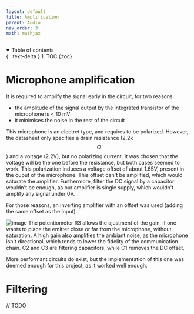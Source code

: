 ```yaml
---
layout: default
title: Amplification
parent: Audio
nav_order: 3
math: mathjax
---
```


<details open markdown="block">
  <summary>
    Table of contents
  </summary>
  {: .text-delta }
1. TOC
{:toc}
</details>

# Microphone amplification
It is required to amplify the signal early in the circuit, for two reasons :
- the amplitude of the signal output by the integrated transistor of the microphone is < 10 mV
- it minimises the noise in the rest of the circuit

This microphone is an electret type, and requires to be polarized. 
However, the datasheet only specifies a drain resistance (2.2k $$ \Omega $$) and a voltage (2.2V), but no polarizing current. 
It was chosen that the voltage will be the one before the resistance, but both cases seemed to work.
This polarization induces a voltage offset of about 1.65V, present in the ouput of the microphone. 
This offset can't be amplified, which would saturate the amplifier.
Furthermore, filter the DC signal by a capacitor wouldn't be enough, as our amplifier is single supply, which wouldn't amplify any signal under 0V. 

For those reasons, an inverting amplifier with an offset was used (adding the same offset as the input).

![image](https://github.com/DemonicTricycle/DemonicTricycle-ELECH309/assets/61374482/adb5a9c3-0089-4ca4-b000-e3fd0dd4265d)
The potentiometer R3 allows the ajustment of the gain, if one wants to place the emitter close or far from the microphone, without saturation.
A high gain also amplifies the ambiant noise, as the microphone isn't directional, which tends to lower the fidelity of the communication chain.
C2 and C3 are filtering capacitors, while C1 removes the DC offset.  

More performant circuits do exist, but the implementation of this one was deemed enough for this project, as it worked well enough.

# Filtering
// TODO
